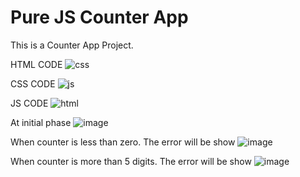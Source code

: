 # Pure JS Counter App
This is a Counter App Project.

HTML CODE
![css](https://github.com/SKMisbahDawood/Counter-App/assets/160069746/e55a2978-aba8-462a-91bd-bb68a6aa8944)

CSS CODE
![js](https://github.com/SKMisbahDawood/Counter-App/assets/160069746/5b45ec99-d4e3-4fbc-89f5-c4f4c4d594a5)

JS CODE
![html](https://github.com/SKMisbahDawood/Counter-App/assets/160069746/d0b4df51-b512-460c-8f3a-138725c29fb7)

At initial phase
![image](https://github.com/SKMisbahDawood/Counter-App/assets/160069746/0b68418e-f60d-444a-bfb4-e8eb2a26cc9b)

When counter is less than zero. The error will be show
![image](https://github.com/SKMisbahDawood/Counter-App/assets/160069746/e019f135-a68c-4ac5-9b1e-2273bc95aea1)

When counter is more than 5 digits. The error will be show
![image](https://github.com/SKMisbahDawood/Counter-App/assets/160069746/037ab2a7-8415-4428-976b-6a2d266c02df)

